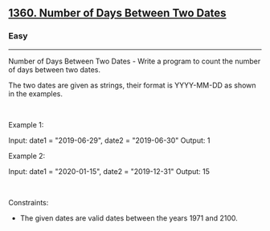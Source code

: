 <h2><a href="https://leetcode.com/problems/number-of-days-between-two-dates/">1360. Number of Days Between Two Dates</a></h2><h3>Easy</h3><hr>Number of Days Between Two Dates - Write a program to count the number of days between two dates.

The two dates are given as strings, their format is YYYY-MM-DD as shown in the examples.

 

Example 1:

Input: date1 = "2019-06-29", date2 = "2019-06-30"
Output: 1


Example 2:

Input: date1 = "2020-01-15", date2 = "2019-12-31"
Output: 15


 

Constraints:

 * The given dates are valid dates between the years 1971 and 2100.